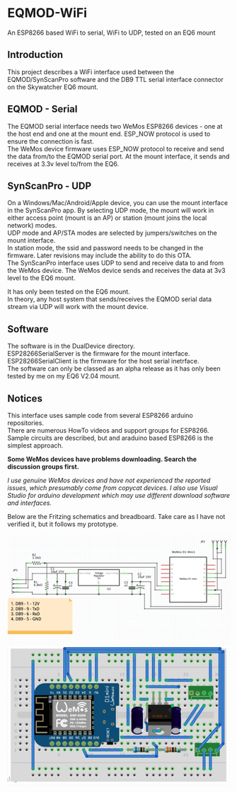 # EQMOD-WiFi
An ESP8266 based WiFi to serial, WiFi to UDP, tested on an EQ6 mount

## Introduction
This project describes a WiFi interface used between the EQMOD/SynScanPro software and the DB9 TTL serial interface connector on the Skywatcher EQ6 mount.

## EQMOD - Serial  

The EQMOD serial interface needs two WeMos ESP8266 devices - one at the host end and one at the mount end. ESP_NOW protocol is used to ensure the connection is fast.  
The WeMos device firmware uses ESP_NOW protocol to receive and send the data from/to the EQMOD serial port. At the mount interface, it sends and receives at 3.3v level to/from the EQ6.  

## SynScanPro - UDP  

On a Windows/Mac/Android/Apple device, you can use the mount interface in the SynScanPro app. By selecting UDP mode, the mount will work in either access point (mount is an AP) or station (mount joins the local network) modes.  
UDP mode and AP/STA modes are selected by jumpers/switches on the mount interface.  
In station mode, the ssid and password needs to be changed in the firmware. Later revisions may include the ability to do this OTA.  
The SynScanPro interface uses UDP to send and receive data to and from the WeMos device. The WeMos device sends and receives the data at 3v3 level to the EQ6 mount.  

It has only been tested on the EQ6 mount.  
In theory, any host system that sends/receives the EQMOD serial data stream via UDP will work with the mount device.  

## Software

The software is in the DualDevice directory.  
ESP28266SerialServer is the firmware for the mount interface.  
ESP28266SerialClient is the firmware for the host serial inetrface.  
The software can only be classed as an alpha release as it has only been tested by me on my EQ6 V2.04 mount.  

## Notices
This interface uses sample code from several ESP8266 arduino repositories.  
There are numerous HowTo videos and support groups for ESP8266.    
Sample circuits are described, but and araduino based ESP8266 is the simplest approach.  
  
**Some WeMos devices have problems downloading. Search the discussion groups first.**   

*I use genuine WeMos devices and have not experienced the reported issues, which presumably come from copycat devices. I also use Visual Studio for arduino development which may use different download software and interfaces.* 

Below are the Fritzing schematics and breadboard. Take care as I have not verified it, but it follows my prototype.  

![Schematic](https://github.com/ozarchie/EQMOD-WiFi/blob/master/Documentation/images/EQMODWiFiV2_schem.png) 
![Breadboard](https://github.com/ozarchie/EQMOD-WiFi/blob/master/Documentation/images/EQMODWiFiV2_bb.png) 
